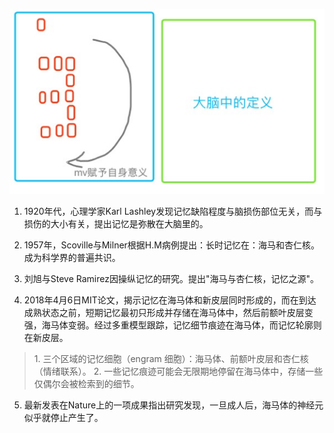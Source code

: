 ![](assets/SMG分享1805-d9ce9a34.png)

1. 1920年代，心理学家Karl Lashley发现记忆缺陷程度与脑损伤部位无关，而与损伤的大小有关，提出记忆是弥散在大脑里的。

2. 1957年，Scoville与Milner根据H.M病例提出：长时记忆在：海马和杏仁核。成为科学界的普遍共识。

3. 刘旭与Steve Ramirez因操纵记忆的研究。提出"海马与杏仁核，记忆之源"。

4. 2018年4月6日MIT论文，揭示记忆在海马体和新皮层同时形成的，而在到达成熟状态之前，短期记忆最初只形成并存储在海马体中，然后前额叶皮层变强，海马体变弱。经过多重模型跟踪，记忆细节痕迹在海马体，而记忆轮廓则在新皮层。
> 1. 三个区域的记忆细胞（engram 细胞）：海马体、前额叶皮层和杏仁核（情绪联系）。
> 2. 一些记忆痕迹可能会无限期地停留在海马体中，存储一些仅偶尔会被检索到的细节。

5. 最新发表在Nature上的一项成果指出研究发现，一旦成人后，海马体的神经元似乎就停止产生了。
